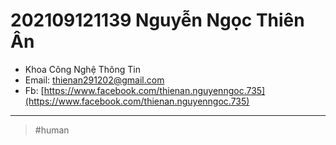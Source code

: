 # 202109121139 Nguyễn Ngọc Thiên Ân

- Khoa Công Nghệ Thông Tin
- Email: thienan291202@gmail.com
- Fb: [https://www.facebook.com/thienan.nguyenngoc.735](https://www.facebook.com/thienan.nguyenngoc.735)

---
> #human
